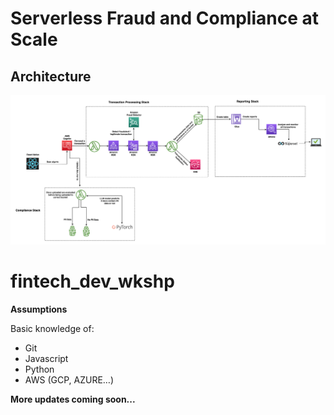 # Serverless Fraud and Compliance at Scale

## Architecture

![architecture](images/serverless_fintech_stack.png)

# fintech_dev_wkshp
**Assumptions**

Basic knowledge of:
- Git
- Javascript
- Python
- AWS (GCP, AZURE…)

**More updates coming soon...**
